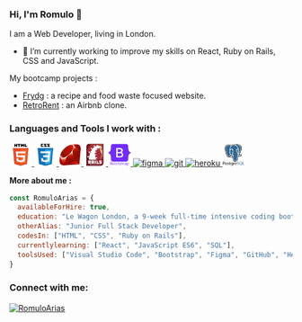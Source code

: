 ### Hi, I'm Romulo 👋

<p>I am a Web Developer, living in London.</p>

- 🌱 I’m currently working to improve my skills on React, Ruby on Rails, CSS and JavaScript.

<p>My bootcamp projects :</p>

<ul>
  <li><a href="https://github.com/tarklemike/frydg">Frydg</a> : a recipe and food waste focused website.</li>
    <li><a href="https://github.com/RomuloArias/retrorent">RetroRent</a> : an Airbnb clone.</li>
</ul>


<h3 align="left">Languages and Tools I work with :</h3>
<p align="left"> <a href="https://www.w3.org/html/" target="_blank" rel="noreferrer"> <img src="https://raw.githubusercontent.com/devicons/devicon/master/icons/html5/html5-original-wordmark.svg" alt="html5" width="40" height="40"/> </a> <a href="https://www.w3schools.com/css/" target="_blank" rel="noreferrer"> <img src="https://raw.githubusercontent.com/devicons/devicon/master/icons/css3/css3-original-wordmark.svg" alt="css3" width="40" height="40"/> </a> <a href="https://www.ruby-lang.org/en/" target="_blank" rel="noreferrer"> <img src="https://raw.githubusercontent.com/devicons/devicon/master/icons/ruby/ruby-original.svg" alt="ruby" width="40" height="40"/> </a> <a href="https://rubyonrails.org" target="_blank" rel="noreferrer"> <img src="https://raw.githubusercontent.com/devicons/devicon/master/icons/rails/rails-original-wordmark.svg" alt="rails" width="40" height="40"/> </a> <a href="https://getbootstrap.com" target="_blank" rel="noreferrer"> <img src="https://raw.githubusercontent.com/devicons/devicon/master/icons/bootstrap/bootstrap-plain-wordmark.svg" alt="bootstrap" width="40" height="40"/> </a> <a href="https://www.figma.com/" target="_blank" rel="noreferrer"> <img src="https://www.vectorlogo.zone/logos/figma/figma-icon.svg" alt="figma" width="40" height="40"/> </a> <a href="https://git-scm.com/" target="_blank" rel="noreferrer"> <img src="https://www.vectorlogo.zone/logos/git-scm/git-scm-icon.svg" alt="git" width="40" height="40"/> </a> <a href="https://heroku.com" target="_blank" rel="noreferrer"> <img src="https://www.vectorlogo.zone/logos/heroku/heroku-icon.svg" alt="heroku" width="40" height="40"/> </a> <a href="https://www.postgresql.org" target="_blank" rel="noreferrer"> <img src="https://raw.githubusercontent.com/devicons/devicon/master/icons/postgresql/postgresql-original-wordmark.svg" alt="postgresql" width="40" height="40"/> </a> </p>


**More about me :**

```javascript
const RomuloArias = {
  availableForHire: true,
  education: "Le Wagon London, a 9-week full-time intensive coding bootcamp",
  otherAlias: "Junior Full Stack Developer",
  codesIn: ["HTML", "CSS", "Ruby on Rails"],
  currentlylearning: ["React", "JavaScript ES6", "SQL"],
  toolsUsed: ["Visual Studio Code", "Bootstrap", "Figma", "GitHub", "Heroku"],
}
```

<h3>Connect with me:</h3>
<p align="left">
<a href="https://www.linkedin.com/in/romulo-arias-alvarez-3b31a21a3/" target="blank"><img align="center" src="https://raw.githubusercontent.com/rahuldkjain/github-profile-readme-generator/master/src/images/icons/Social/linked-in-alt.svg" alt="RomuloArias" height="30" width="40" /></a>
</p>
